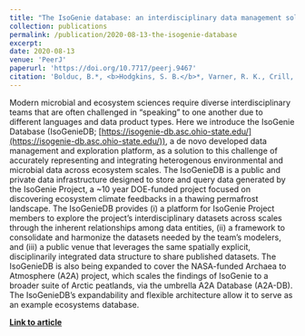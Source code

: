 ```yaml
---
title: "The IsoGenie database: an interdisciplinary data management solution for ecosystems biology and environmental research"
collection: publications
permalink: /publication/2020-08-13-the-isogenie-database
excerpt:
date: 2020-08-13
venue: 'PeerJ'
paperurl: 'https://doi.org/10.7717/peerj.9467'
citation: 'Bolduc, B.*, <b>Hodgkins, S. B.</b>*, Varner, R. K., Crill, P. M., McCalley, C. K., Chanton, J. P., Tyson, G. W., Riley, W. J., Palace, M., Duhaime, M. B., Hough, M. A., IsoGenie Project Coordinators, IsoGenie Project Team, A2A Project Team, Saleska, S. R., Sullivan, M. B., &amp; Rich, V. I. (2020). The IsoGenie database: an interdisciplinary data management solution for ecosystems biology and environmental research. <i>PeerJ</i>, <i>8</i>, e9467. (* These authors contributed equally.)'
---
```


Modern microbial and ecosystem sciences require diverse interdisciplinary teams that are often challenged in “speaking” to one another due to different languages and data product types. Here we introduce the IsoGenie Database (IsoGenieDB; [https://isogenie-db.asc.ohio-state.edu/](https://isogenie-db.asc.ohio-state.edu/)), a de novo developed data management and exploration platform, as a solution to this challenge of accurately representing and integrating heterogenous environmental and microbial data across ecosystem scales. The IsoGenieDB is a public and private data infrastructure designed to store and query data generated by the IsoGenie Project, a ~10 year DOE-funded project focused on discovering ecosystem climate feedbacks in a thawing permafrost landscape. The IsoGenieDB provides (i) a platform for IsoGenie Project members to explore the project’s interdisciplinary datasets across scales through the inherent relationships among data entities, (ii) a framework to consolidate and harmonize the datasets needed by the team’s modelers, and (iii) a public venue that leverages the same spatially explicit, disciplinarily integrated data structure to share published datasets. The IsoGenieDB is also being expanded to cover the NASA-funded Archaea to Atmosphere (A2A) project, which scales the findings of IsoGenie to a broader suite of Arctic peatlands, via the umbrella A2A Database (A2A-DB). The IsoGenieDB’s expandability and flexible architecture allow it to serve as an example ecosystems database.

**[Link to article](https://doi.org/10.7717/peerj.9467)**
